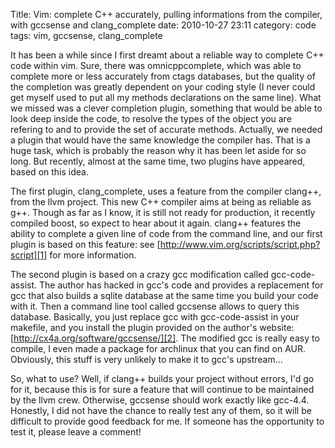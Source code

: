 Title: Vim: complete C++ accurately, pulling informations from the compiler, with gccsense and clang_complete
date: 2010-10-27 23:11
category: code
tags: vim, gccsense, clang_complete

It has been a while since I first dreamt about a reliable way to complete
C++ code within vim. Sure, there was omnicppcomplete, which was able to
complete more or less accurately from ctags databases, but the quality of
the completion was greatly dependent on your coding style (I never could
get myself used to put all my methods declarations on the same line).
What we missed was a clever completion plugin, something that would be
able to look deep inside the code, to resolve the types of the object you
are refering to and to provide the set of accurate methods. Actually, we
needed a plugin that would have the same knowledge the compiler has. That
is a huge task, which is probably the reason why it has been let aside for
so long.  But recently, almost at the same time, two plugins have
appeared, based on this idea.

The first plugin, clang_complete, uses a feature from the compiler
clang++, from the llvm project. This new C++ compiler aims at being as
reliable as g++. Though as far as I know, it is still not ready for
production, it recently compiled boost, so expect to hear about it again.
clang++ features the ability to complete a given line of code from the
command line, and our first plugin is based on this feature: see
[http://www.vim.org/scripts/script.php?script][1] for more information.

The second plugin is based on a crazy gcc modification called
gcc-code-assist. The author has hacked in gcc's code and provides a
replacement for gcc that also builds a sqlite database at the same time
you build your code with it. Then a command line tool called gccsense
allows to query this database.  Basically, you just replace gcc with
gcc-code-assist in your makefile, and you install the plugin provided on
the author's website: [http://cx4a.org/software/gccsense/][2].  The
modified gcc is really easy to compile, I even made a package for
archlinux that you can find on AUR. Obviously, this stuff is very unlikely
to make it to gcc's upstream...

So, what to use?  Well, if clang++ builds your project without errors, I'd
go for it, because this is for sure a feature that will continue to be
maintained by the llvm crew. Otherwise, gccsense should work exactly like
gcc-4.4. Honestly, I did not have the chance to really test any of them,
so it will be difficult to provide good feedback for me. If someone has
the opportunity to test it, please leave a comment!

[1]: http://www.vim.org/scripts/script.php?script_id=3302
[2]: http://cx4a.org/software/gccsense/
